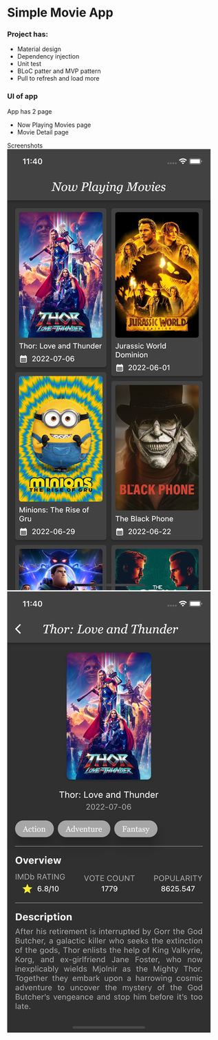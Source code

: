 # Simple Movie App

### Project has:
- Material design
- Dependency injection
- Unit test
- BLoC patter and MVP pattern
- Pull to refresh and load more

### UI of app
App has 2 page
- Now Playing Movies page
- Movie Detail page

Screenshots
![Alt text](./screenshots/movies_page.png?raw=true)
![Alt text](./screenshots/movie_details_page.png?raw=true)


